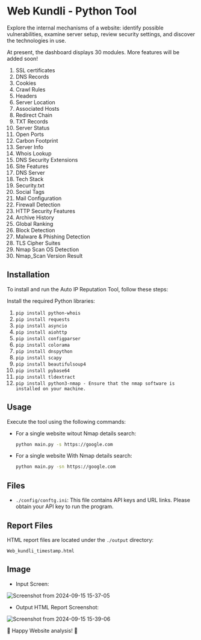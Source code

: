 # Web Kundli - Python Tool

Explore the internal mechanisms of a website: identify possible vulnerabilities, examine server setup, review security settings, and discover the technologies in use.

At present, the dashboard displays 30 modules. More features will be added soon!
  1. SSL certificates
  2. DNS Records
  3. Cookies
  4. Crawl Rules
  5. Headers
  6. Server Location
  7. Associated Hosts
  8. Redirect Chain
  9. TXT Records
  10. Server Status
  11. Open Ports
  12. Carbon Footprint
  13. Server Info
  14. Whois Lookup
  15. DNS Security Extensions
  16. Site Features
  17. DNS Server
  18. Tech Stack
  19. Security.txt
  20. Social Tags
  21. Mail Configuration
  22. Firewall Detection
  23. HTTP Security Features
  24. Archive History
  25. Global Ranking
  26. Block Detection
  27. Malware & Phishing Detection
  28. TLS Cipher Suites
  29. Nmap Scan OS Detection
  30. Nmap_Scan Version Result      

## Installation
To install and run the Auto IP Reputation Tool, follow these steps:

Install the required Python libraries:
1. `pip install python-whois`
2. `pip install requests`
3. `pip install asyncio`
4. `pip install aiohttp`
5. `pip install configparser`
6. `pip install colorama`
7. `pip install dnspython`
8. `pip install scapy`
9. `pip install beautifulsoup4`
10. `pip install pybase64`
11. `pip install tldextract`
12. `pip install python3-nmap - Ensure that the nmap software is installed on your machine.`

## Usage

Execute the tool using the following commands:

- For a single website witout Nmap details search:
    ```bash
    python main.py -s https://google.com
    ```
- For a single website With Nmap details search:
    ```bash
    python main.py -sn https://google.com
    ```

## Files

- `./config/conftg.ini`: This file contains API keys and URL links. Please obtain your API key to run the program.

## Report Files

HTML report files are located under the `./output` directory:

`Web_kundli_timestamp.html`

## Image
- Input Screen:
  
![Screenshot from 2024-09-15 15-37-05](https://github.com/user-attachments/assets/5937972c-7985-436d-b07f-6125a0b42781)

- Output HTML Report Screenshot:
  
![Screenshot from 2024-09-15 15-39-06](https://github.com/user-attachments/assets/ce41b92d-2e31-4841-b91b-f9144a273f95)


🚀 Happy Website analysis! 🚀
